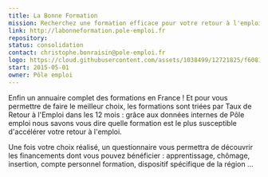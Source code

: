 ```yaml
---
title: La Bonne Formation
mission: Recherchez une formation efficace pour votre retour à l'emploi et découvrez les financements possibles.
link: http://labonneformation.pole-emploi.fr
repository:
status: consolidation
contact: christophe.bonraisin@pole-emploi.fr
logo: https://cloud.githubusercontent.com/assets/1038499/12721825/f6081cf6-c901-11e5-8531-7f564480fef9.png
start: 2015-05-01
owner: Pôle emploi
---
```


Enfin un annuaire complet des formations en France ! Et pour vous permettre de faire le meilleur choix, les formations sont triées par Taux de Retour à l'Emploi dans les 12 mois : grâce aux données internes de Pôle emploi nous savons vous dire quelle formation est le plus susceptible d'accélérer votre retour à l'emploi.

Une fois votre choix réalisé, un questionnaire vous permettra de découvrir les financements dont vous pouvez bénéficier : apprentissage, chômage, insertion, compte personnel formation, dispositif spécifique de la région …
